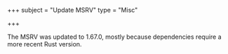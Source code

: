+++
subject = "Update MSRV"
type = "Misc"

+++

The MSRV was updated to 1.67.0, mostly because dependencies require a more
recent Rust version.
